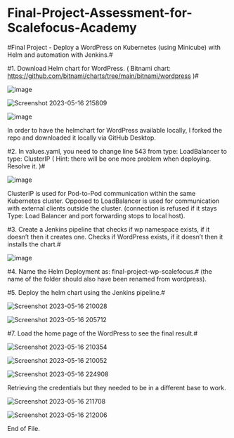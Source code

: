 # Final-Project-Assessment-for-Scalefocus-Academy

#Final Project - Deploy a WordPress on Kubernetes (using Minicube) with Helm and automation with Jenkins.#



#1. Download Helm chart for WordPress. ( Bitnami chart:
https://github.com/bitnami/charts/tree/main/bitnami/wordpress )#

![image](https://github.com/atmarko/Final-Project-Assessment-for-Scalefocus-Academy/assets/119135923/fe0cf449-5187-4931-909a-a8e5a957675d)

![Screenshot 2023-05-16 215809](https://github.com/atmarko/Final-Project-Assessment-for-Scalefocus-Academy/assets/119135923/a5ff0c07-eeaf-455b-9bc7-c7faadf3725e)


![image](https://github.com/atmarko/Final-Project-Assessment-for-Scalefocus-Academy/assets/119135923/5e5ccdd2-9909-40b7-9749-e6eaf3365bab)

In order to have the helmchart for WordPress available locally, I forked the repo and downloaded it locally via GitHub Desktop.

#2. In values.yaml, you need to change line 543 from type: LoadBalancer to type: ClusterIP ( Hint: there
will be one more problem when deploying. Resolve it. )#

![image](https://github.com/atmarko/Final-Project-Assessment-for-Scalefocus-Academy/assets/119135923/9cd6967d-e36b-4405-83c4-15f1bb10cf4b)

ClusterIP is used for Pod-to-Pod communication within the same Kubernetes cluster. Opposed to LoadBalancer is used for communication with external clients outside the cluster. (connection is refused if it stays Type: Load Balancer and port forwarding stops to local host).

#3. Create a Jenkins pipeline that checks if wp namespace exists, if it doesn’t then it creates one.
Checks if WordPress exists, if it doesn’t then it installs the chart.#

![image](https://github.com/atmarko/Final-Project-Assessment-for-Scalefocus-Academy/assets/119135923/a649669f-aac2-48cc-9e82-3e46e468b6ee)

#4. Name the Helm Deployment as: final-project-wp-scalefocus.#
(the name of the folder should also have been renamed from wordpress).

#5. Deploy the helm chart using the Jenkins pipeline.#

![Screenshot 2023-05-16 210028](https://github.com/atmarko/Final-Project-Assessment-for-Scalefocus-Academy/assets/119135923/85b05649-fec9-4592-bddc-a3b9190438a3)


![Screenshot 2023-05-16 205712](https://github.com/atmarko/Final-Project-Assessment-for-Scalefocus-Academy/assets/119135923/6d7761d4-8903-4682-86da-e671e3513b5b)

#7. Load the home page of the WordPress to see the final result.#

![Screenshot 2023-05-16 210354](https://github.com/atmarko/Final-Project-Assessment-for-Scalefocus-Academy/assets/119135923/b8d4b067-607e-4a29-953b-c471ed970818)

![Screenshot 2023-05-16 210052](https://github.com/atmarko/Final-Project-Assessment-for-Scalefocus-Academy/assets/119135923/87dfcdec-a171-4568-9f19-23620360e008)

![Screenshot 2023-05-16 224908](https://github.com/atmarko/Final-Project-Assessment-for-Scalefocus-Academy/assets/119135923/6b887198-872c-4cff-a194-b8fef35c8324)


Retrieving the credentials but they needed to be in a different base to work.

![Screenshot 2023-05-16 211708](https://github.com/atmarko/Final-Project-Assessment-for-Scalefocus-Academy/assets/119135923/e5bb5992-c8fc-4b8c-a159-50fb8c8f0b37)

![Screenshot 2023-05-16 212006](https://github.com/atmarko/Final-Project-Assessment-for-Scalefocus-Academy/assets/119135923/ff754511-0dbb-42b3-9409-e8176e8e6064)

End of File.






